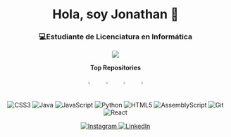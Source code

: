 <h1 align="center">Hola, soy Jonathan 👋</h1>
<h3 align="center">💻<strong>Estudiante de Licenciatura en Informática</strong></h3>

<p align="center">
  <a href="http://www.github.com/JonathanHiriart">
    <img src="https://github-readme-stats.vercel.app/api?username=JonathanHiriart&show_icons=true&count_private=true&title_color=6366f1&text_color=ffffff&icon_color=6366f1&bg_color=22272e&hide_border=true%22%20alt=%22JonathanHiriart%27s%20GitHub%20stats" />
  </a>
</p>

<p align="center">
  <b>Top Repositories</b>
</p>
<div align="center" style="display: flex; justify-content: center; flex-wrap: wrap;">
  <a href="https://github.com/JonathanHiriart/TallerDeProgramacion" style="margin: 10px;">
    <img width="45%" src="https://github-readme-stats.vercel.app/api/pin/?username=JonathanHiriart&repo=TallerDeProgramacion&title_color=6366f1&text_color=ffffff&icon_color=6366f1&bg_color=22272e&hide_border=true&locale=en" />
  </a>
  <a href="https://github.com/JonathanHiriart/CADP" style="margin: 10px;">
    <img width="45%" src="https://github-readme-stats.vercel.app/api/pin/?username=JonathanHiriart&repo=CADP&title_color=6366f1&text_color=ffffff&icon_color=6366f1&bg_color=22272e&hide_border=true&locale=en" />
  </a>
  <a href="https://github.com/JonathanHiriart/MensajeSpam" style="margin: 10px;">
    <img width="45%" src="https://github-readme-stats.vercel.app/api/pin/?username=JonathanHiriart&repo=MensajeSpam&title_color=6366f1&text_color=ffffff&icon_color=6366f1&bg_color=22272e&hide_border=true&locale=en" />
  </a>
  <a href="https://github.com/JonathanHiriart/ChallengEncriptador" style="margin: 10px;">
    <img width="45%" src="https://github-readme-stats.vercel.app/api/pin/?username=JonathanHiriart&repo=ChallengEncriptador&title_color=6366f1&text_color=ffffff&icon_color=6366f1&bg_color=22272e&hide_border=true&locale=en" />
  </a>
</div>


<p align="center">
  <img src="https://img.shields.io/badge/css3-%231572B6.svg?style=for-the-badge&logo=css3&logoColor=white" alt="CSS3">
  <img src="https://img.shields.io/badge/java-%23ED8B00.svg?style=for-the-badge&logo=openjdk&logoColor=white" alt="Java">
  <img src="https://img.shields.io/badge/javascript-%23323330.svg?style=for-the-badge&logo=javascript&logoColor=%23F7DF1E" alt="JavaScript">
  <img src="https://img.shields.io/badge/python-3670A0?style=for-the-badge&logo=python&logoColor=ffdd54" alt="Python">
  <img src="https://img.shields.io/badge/html5-%23E34F26.svg?style=for-the-badge&logo=html5&logoColor=white" alt="HTML5">
  <img src="https://img.shields.io/badge/assembly%20script-%23000000.svg?style=for-the-badge&logo=assemblyscript&logoColor=white" alt="AssemblyScript">
  <img src="https://img.shields.io/badge/git-%23F05033.svg?style=for-the-badge&logo=git&logoColor=white" alt="Git">
  <img src="https://img.shields.io/badge/react-%2320232a.svg?style=for-the-badge&logo=react&logoColor=%2361DAFB" alt="React">
</p>


<p align="center">
  <a href="https://instagram.com/yonihiriart">
    <img src="https://img.shields.io/badge/Instagram-%23E4405F.svg?logo=Instagram&logoColor=white" alt="Instagram">
  </a>
  <a href="https://linkedin.com/in/jonathanhiriart">
    <img src="https://img.shields.io/badge/LinkedIn-%230077B5.svg?logo=linkedin&logoColor=white" alt="LinkedIn">
  </a>
</p>
